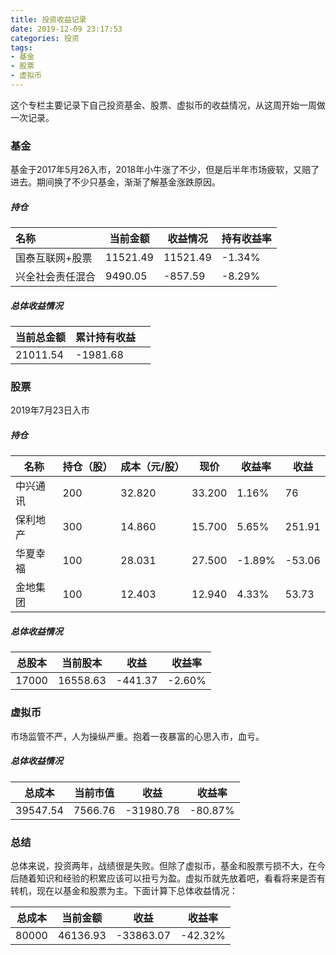 ```yaml
---
title: 投资收益记录
date: 2019-12-09 23:17:53
categories: 投资
tags: 
- 基金
- 股票
- 虚拟币
---
```


这个专栏主要记录下自己投资基金、股票、虚拟币的收益情况，从这周开始一周做一次记录。

### 基金

基金于2017年5月26入市，2018年小牛涨了不少，但是后半年市场疲软，又赔了进去。期间换了不少只基金，渐渐了解基金涨跌原因。

##### 持仓

| 名称             | 当前金额 | 收益情况 | 持有收益率 |
| :--------------- | -------- | -------- | ---------- |
| 国泰互联网+股票  | 11521.49 | 11521.49 | -1.34%     |
| 兴全社会责任混合 | 9490.05  | -857.59  | -8.29%     |

##### 总体收益情况

| 当前总金额 | 累计持有收益 |      |
| ---------- | ------------ | ---- |
| 21011.54   | -1981.68     |      |

### 股票

2019年7月23日入市

##### 持仓

| 名称     | 持仓（股） | 成本（元/股） | 现价   | 收益率 | 收益   |
| -------- | ---------- | ------------- | ------ | ------ | ------ |
| 中兴通讯 | 200        | 32.820        | 33.200 | 1.16%  | 76     |
| 保利地产 | 300        | 14.860        | 15.700 | 5.65%  | 251.91 |
| 华夏幸福 | 100        | 28.031        | 27.500 | -1.89% | -53.06 |
| 金地集团 | 100        | 12.403        | 12.940 | 4.33%  | 53.73  |

##### 总体收益情况

| 总股本 | 当前股本 | 收益    | 收益率 |
| ------ | -------- | ------- | ------ |
| 17000  | 16558.63 | -441.37 | -2.60% |

### 虚拟币

市场监管不严，人为操纵严重。抱着一夜暴富的心思入市，血亏。

##### 总体收益情况

| 总成本   | 当前市值 | 收益      | 收益率  |
| -------- | -------- | --------- | ------- |
| 39547.54 | 7566.76  | -31980.78 | -80.87% |

### 总结

总体来说，投资两年，战绩很是失败。但除了虚拟币，基金和股票亏损不大，在今后随着知识和经验的积累应该可以扭亏为盈。虚拟币就先放着吧，看看将来是否有转机，现在以基金和股票为主。下面计算下总体收益情况：

| 总成本 | 当前金额 | 收益      | 收益率  |
| ------ | -------- | --------- | ------- |
| 80000  | 46136.93 | -33863.07 | -42.32% |


